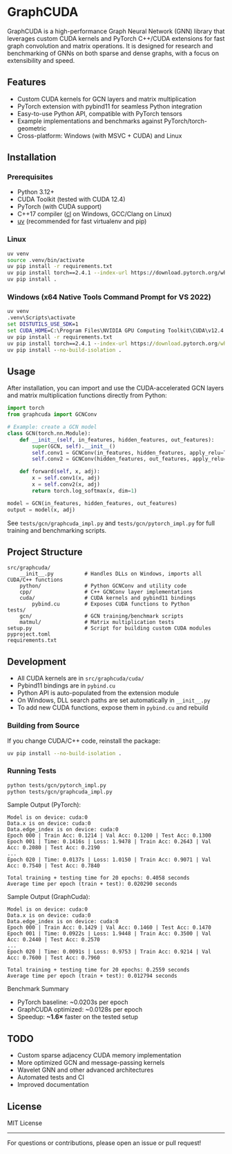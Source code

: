 # GraphCUDA

GraphCUDA is a high-performance Graph Neural Network (GNN) library that leverages custom CUDA kernels and PyTorch C++/CUDA extensions for fast graph convolution and matrix operations. It is designed for research and benchmarking of GNNs on both sparse and dense graphs, with a focus on extensibility and speed.

## Features

- Custom CUDA kernels for GCN layers and matrix multiplication
- PyTorch extension with pybind11 for seamless Python integration
- Easy-to-use Python API, compatible with PyTorch tensors
- Example implementations and benchmarks against PyTorch/torch-geometric
- Cross-platform: Windows (with MSVC + CUDA) and Linux

## Installation

### Prerequisites

- Python 3.12+
- CUDA Toolkit (tested with CUDA 12.4)
- PyTorch (with CUDA support)
- C++17 compiler ([cl](https://visualstudio.microsoft.com/downloads/?q=build+tools) on Windows, GCC/Clang on Linux)
- [uv](https://docs.astral.sh/uv/getting-started/installation/) (recommended for fast virtualenv and pip)

### Linux

```bash
uv venv
source .venv/bin/activate
uv pip install -r requirements.txt
uv pip install torch==2.4.1 --index-url https://download.pytorch.org/whl/cu124
uv pip install .
```

### Windows (x64 Native Tools Command Prompt for VS 2022)

```cmd
uv venv
.venv\Scripts\activate
set DISTUTILS_USE_SDK=1
set CUDA_HOME=C:\Program Files\NVIDIA GPU Computing Toolkit\CUDA\v12.4
uv pip install -r requirements.txt
uv pip install torch==2.4.1 --index-url https://download.pytorch.org/whl/cu124
uv pip install --no-build-isolation .
```

## Usage

After installation, you can import and use the CUDA-accelerated GCN layers and matrix multiplication functions directly from Python:

```python
import torch
from graphcuda import GCNConv

# Example: create a GCN model
class GCN(torch.nn.Module):
    def __init__(self, in_features, hidden_features, out_features):
        super(GCN, self).__init__()
        self.conv1 = GCNConv(in_features, hidden_features, apply_relu=True)
        self.conv2 = GCNConv(hidden_features, out_features, apply_relu=False)

    def forward(self, x, adj):
        x = self.conv1(x, adj)
        x = self.conv2(x, adj)
        return torch.log_softmax(x, dim=1)

model = GCN(in_features, hidden_features, out_features)
output = model(x, adj)
```

See `tests/gcn/graphcuda_impl.py` and `tests/gcn/pytorch_impl.py` for full training and benchmarking scripts.

## Project Structure

```
src/graphcuda/
    __init__.py          # Handles DLLs on Windows, imports all CUDA/C++ functions
    python/              # Python GCNConv and utility code
    cpp/                 # C++ GCNConv layer implementations
    cuda/                # CUDA kernels and pybind11 bindings
        pybind.cu        # Exposes CUDA functions to Python
tests/
    gcn/                 # GCN training/benchmark scripts
    matmul/              # Matrix multiplication tests
setup.py                 # Script for building custom CUDA modules
pyproject.toml
requirements.txt
```

## Development

- All CUDA kernels are in `src/graphcuda/cuda/`
- Pybind11 bindings are in `pybind.cu`
- Python API is auto-populated from the extension module
- On Windows, DLL search paths are set automatically in `__init__.py`
- To add new CUDA functions, expose them in `pybind.cu` and rebuild

### Building from Source

If you change CUDA/C++ code, reinstall the package:

```bash
uv pip install --no-build-isolation .
```

### Running Tests

```bash
python tests/gcn/pytorch_impl.py
python tests/gcn/graphcuda_impl.py
```


Sample Output (PyTorch):
```
Model is on device: cuda:0
Data.x is on device: cuda:0
Data.edge_index is on device: cuda:0
Epoch 000 | Train Acc: 0.1214 | Val Acc: 0.1200 | Test Acc: 0.1300
Epoch 001 | Time: 0.1416s | Loss: 1.9478 | Train Acc: 0.2643 | Val Acc: 0.2080 | Test Acc: 0.2190
...
Epoch 020 | Time: 0.0137s | Loss: 1.0150 | Train Acc: 0.9071 | Val Acc: 0.7540 | Test Acc: 0.7840

Total training + testing time for 20 epochs: 0.4058 seconds
Average time per epoch (train + test): 0.020290 seconds
```

Sample Output (GraphCuda):
```
Model is on device: cuda:0
Data.x is on device: cuda:0
Data.edge_index is on device: cuda:0
Epoch 000 | Train Acc: 0.1429 | Val Acc: 0.1460 | Test Acc: 0.1470
Epoch 001 | Time: 0.0922s | Loss: 1.9448 | Train Acc: 0.3500 | Val Acc: 0.2440 | Test Acc: 0.2570
...
Epoch 020 | Time: 0.0091s | Loss: 0.9753 | Train Acc: 0.9214 | Val Acc: 0.7600 | Test Acc: 0.7960

Total training + testing time for 20 epochs: 0.2559 seconds
Average time per epoch (train + test): 0.012794 seconds
```

Benchmark Summary
- PyTorch baseline: ~0.0203s per epoch
- GraphCUDA optimized: ~0.0128s per epoch
- Speedup: **~1.6×** faster on the tested setup

## TODO

- Custom sparse adjacency CUDA memory implementation
- More optimized GCN and message-passing kernels
- Wavelet GNN and other advanced architectures
- Automated tests and CI
- Improved documentation

## License

MIT License

---

For questions or contributions, please open an issue or pull request!

